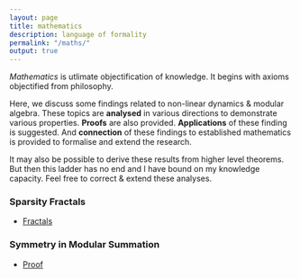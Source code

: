 ```yaml
---
layout: page
title: mathematics
description: language of formality 
permalink: "/maths/"
output: true
---
```

$Mathematics$ is utlimate objectification of knowledge.
It begins with axioms objectified from philosophy. 

Here, we discuss some findings related to non-linear dynamics & modular algebra.
These topics are **analysed** in various directions to demonstrate various properties.
**Proofs** are also provided. **Applications** of these finding is suggested.
And **connection** of these findings to established mathematics is provided to formalise and extend the research.

It may also be possible to derive these results from higher level theorems.
But then this ladder has no end and I have bound on my knowledge capacity.
Feel free to correct & extend these analyses.

### Sparsity Fractals
* [Fractals](sparse-fracs)

<!-- * [Analysis](sparse-analyse)
* [Extension](sparse-extension) -->
### Symmetry in Modular Summation
* [Proof](proof-mod-summa)
